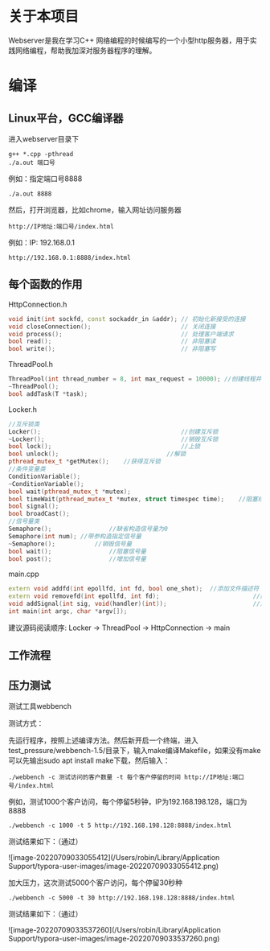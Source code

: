 # 关于本项目

Webserver是我在学习C++ 网络编程的时候编写的一个小型http服务器，用于实践网络编程，帮助我加深对服务器程序的理解。

# 编译

## Linux平台，GCC编译器

进入webserver目录下

```
g++ *.cpp -pthread
./a.out 端口号
```

例如：指定端口号8888

```
./a.out 8888
```

然后，打开浏览器，比如chrome，输入网址访问服务器

```
http://IP地址:端口号/index.html
```

例如：IP: 192.168.0.1

```
http://192.168.0.1:8888/index.html
```

## 每个函数的作用

HttpConnection.h

```c++
void init(int sockfd, const sockaddr_in &addr); // 初始化新接受的连接
void closeConnection();                         // 关闭连接
void process();                                 // 处理客户端请求
bool read();                                    // 非阻塞读
bool write();                                   // 非阻塞写
```

ThreadPool.h

```c++
ThreadPool(int thread_number = 8, int max_request = 10000);	//创建线程并分离
~ThreadPool();																							//销毁线程
bool addTask(T *task);																			//添加任务
```

Locker.h

```c++
//互斥锁类
Locker(); 										//创建互斥锁
~Locker(); 										//销毁互斥锁
bool lock(); 									//上锁
bool unlock(); 								//解锁
pthread_mutex_t *getMutex(); 	//获得互斥锁
//条件变量类
ConditionVariable(); 																					//创建条件变量
~ConditionVariable(); 																				//销毁条件变量
bool wait(pthread_mutex_t *mutex);														//阻塞线程等待唤醒
bool timeWait(pthread_mutex_t *mutex, struct timespec time);	//阻塞线程等待时间唤醒
bool signal(); 																								//唤醒1+个线程
bool broadCast(); 																						//唤醒所有线程
//信号量类
Semaphore(); 				//缺省构造信号量为0
Semaphore(int num); //带参构造指定信号量
~Semaphore(); 			//销毁信号量
bool wait(); 				//阻塞信号量
bool post(); 				//增加信号量
```

main.cpp

```c++
extern void addfd(int epollfd, int fd, bool one_shot);	//添加文件描述符
extern void removefd(int epollfd, int fd);							//删除文件描述符
void addSignal(int sig, void(handler)(int));						//添加信号量
int main(int argc, char *argv[]);												//主线程处理IO
```

建议源码阅读顺序: Locker -> ThreadPool -> HttpConnection -> main

## 工作流程





## 压力测试

测试工具webbench

测试方式：

先运行程序，按照上述编译方法。然后新开启一个终端，进入test_pressure/webbench-1.5/目录下，输入make编译Makefile，如果没有make可以先输出sudo apt install make下载，然后输入：

```
./webbench -c 测试访问的客户数量 -t 每个客户停留的时间 http://IP地址:端口号/index.html
```

例如，测试1000个客户访问，每个停留5秒钟，IP为192.168.198.128，端口为8888

```
./webbench -c 1000 -t 5 http://192.168.198.128:8888/index.html
```

测试结果如下：（通过）

![image-20220709033055412](/Users/robin/Library/Application Support/typora-user-images/image-20220709033055412.png)

加大压力，这次测试5000个客户访问，每个停留30秒种

```
./webbench -c 5000 -t 30 http://192.168.198.128:8888/index.html
```

测试结果如下：（通过）

![image-20220709033537260](/Users/robin/Library/Application Support/typora-user-images/image-20220709033537260.png)